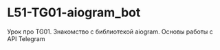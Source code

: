 # L51-TG01-aiogram_bot
 Урок про TG01. Знакомство с библиотекой aiogram. Основы работы с API Telegram
